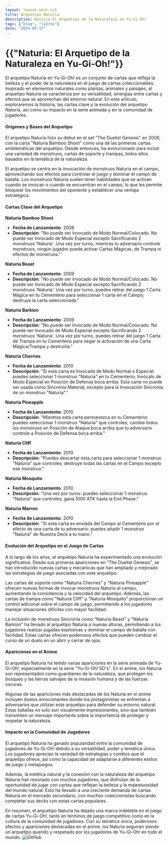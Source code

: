 ```yaml
---
layout: layout-post.njk
title: Arquetipo Naturia
description: Naturia El Arquetipo de la Naturaleza en Yu-Gi-Oh!
tags: ["blog", "libros"]
date: "2024-05-17"
---
```


# {{"Naturia: El Arquetipo de la Naturaleza en Yu-Gi-Oh!"}}

El arquetipo Naturia en Yu-Gi-Oh! es un conjunto de cartas que refleja la belleza y el poder de la naturaleza en el juego de cartas coleccionables. Inspirado en elementos naturales como plantas, animales y paisajes, el arquetipo Naturia se caracteriza por su versatilidad, sinergias entre cartas y efectos que se aprovechan del entorno natural. En este artículo, exploraremos la historia, las cartas clave y la evolución del arquetipo Naturia, así como su impacto en la serie animada y en la comunidad de jugadores.

#### Orígenes y Bases del Arquetipo

El arquetipo Naturia hizo su debut en el set "The Duelist Genesis" en 2008, con la carta "Naturia Bamboo Shoot" como una de las primeras cartas emblemáticas del arquetipo. Desde entonces, ha evolucionado para incluir una variedad de monstruos, cartas de soporte y trampas, todos ellos basados en la temática de la naturaleza.

El arquetipo se centra en la invocación de monstruos Naturia en el campo, aprovechando sus efectos para controlar el juego y dominar el campo de batalla. Los monstruos Naturia suelen tener habilidades que se activan cuando se invocan o cuando se encuentran en el campo, lo que les permite bloquear los movimientos del oponente y establecer una ventaja estratégica.

#### Cartas Clave del Arquetipo

**Naturia Bamboo Shoot**
- **Fecha de Lanzamiento**: 2008
- **Descripción**: "No puede ser Invocado de Modo Normal/Colocado. No puede ser Invocado de Modo Especial excepto Sacrificando 2 monstruos 'Naturia'. Una vez por turno, mientras tu adversario controle monstruos, ningún jugador puede activar Cartas Mágicas, de Trampa ni efectos de monstruos."

**Naturia Beast**
- **Fecha de Lanzamiento**: 2009
- **Descripción**: "No puede ser Invocado de Modo Normal/Colocado. No puede ser Invocado de Modo Especial excepto Sacrificando 2 monstruos 'Naturia'. Una vez por turno, puedes retirar del juego 1 Carta Mágica en tu Cementerio para seleccionar 1 carta en el Campo; destruye la carta seleccionada."

**Naturia Barkion**
- **Fecha de Lanzamiento**: 2009
- **Descripción**: "No puede ser Invocado de Modo Normal/Colocado. No puede ser Invocado de Modo Especial excepto Sacrificando 2 monstruos 'Naturia'. Una vez por turno, puedes retirar del juego 1 Carta de Trampa en tu Cementerio para negar la activación de una Carta Mágica/Trampa y destruirla."

**Naturia Cherries**
- **Fecha de Lanzamiento**: 2010
- **Descripción**: "Si esta carta es Invocada de Modo Normal o Especial: puedes seleccionar 1 monstruo "Naturia" en tu Cementerio; Invócalo de Modo Especial en Posición de Defensa boca arriba. Esta carta no puede ser usada como Sincronía Material, excepto para la Invocación Sincronía de un monstruo "Naturia"."

**Naturia Pineapple**
- **Fecha de Lanzamiento**: 2010
- **Descripción**: "Mientras esta carta permanezca en tu Cementerio: puedes seleccionar 1 monstruo "Naturia" que controles; cambia todos los monstruos en Posición de Ataque boca arriba que tu adversario controle a Posición de Defensa boca arriba."

**Naturia Cliff**
- **Fecha de Lanzamiento**: 2010
- **Descripción**: "Puedes descartar esta carta para seleccionar 1 monstruo "Naturia" que controles; destruye todas las cartas en el Campo excepto ese monstruo."

**Naturia Mosquito**
- **Fecha de Lanzamiento**: 2010
- **Descripción**: "Una vez por turno: puedes seleccionar 1 monstruo "Naturia" que controles; gana 1000 ATK hasta la End Phase."

**Naturia Marron**
- **Fecha de Lanzamiento**: 2010
- **Descripción**: "Si esta carta es enviada del Campo al Cementerio por el efecto de una carta de tu adversario: puedes añadir 1 monstruo "Naturia" de Nuestra Deck a tu mano."

#### Evolución del Arquetipo en el Juego de Cartas

A lo largo de los años, el arquetipo Naturia ha experimentado una evolución significativa. Desde sus primeras apariciones en "The Duelist Genesis", se han introducido nuevas cartas y mecánicas que han ampliado y mejorado las estrategias de juego asociadas con este arquetipo.

Las cartas de soporte como "Naturia Cherries" y "Naturia Pineapple" ofrecen nuevas formas de invocar monstruos Naturia al campo, aumentando la consistencia y la velocidad del arquetipo. Además, las cartas de trampa como "Naturia Cliff" y "Naturia Mosquito" proporcionan un control adicional sobre el campo de juego, permitiendo a los jugadores manejar situaciones difíciles con mayor facilidad.

La inclusión de monstruos Sincronía como "Naturia Beast" y "Naturia Barkion" ha llevado al arquetipo Naturia a nuevas alturas, permitiendo a los jugadores realizar jugadas explosivas y dominar el campo de batalla con facilidad. Estas cartas ofrecen poderosos efectos que pueden cambiar el curso de un duelo en un abrir y cerrar de ojos.

#### Apariciones en el Anime

El arquetipo Naturia ha tenido varias apariciones en la serie animada de Yu-Gi-Oh!, especialmente en la serie "Yu-Gi-Oh! 5D's". En el anime, los Naturia son representados como guardianes de la naturaleza, que protegen los bosques y las tierras salvajes de la invasión humana y de las fuerzas oscuras.

Algunas de las apariciones más destacadas de los Naturia en el anime incluyen duelos emocionantes donde los protagonistas se enfrentan a adversarios que utilizan este arquetipo para defender su entorno natural. Estas batallas no solo son visualmente impresionantes, sino que también transmiten un mensaje importante sobre la importancia de proteger y respetar la naturaleza.

#### Impacto en la Comunidad de Jugadores

El arquetipo Naturia ha ganado popularidad entre la comunidad de jugadores de Yu-Gi-Oh! debido a su versatilidad, poder y temática única. Los jugadores aprecian la variedad de estrategias y combos que el arquetipo ofrece, así como la capacidad de adaptarse a diferentes estilos de juego y metajuegos.

Además, la estética natural y la conexión con la naturaleza del arquetipo Naturia han resonado con muchos jugadores, que disfrutan de la oportunidad de jugar con cartas que reflejan la belleza y la majestuosidad del mundo natural. Esto ha llevado a una creciente demanda de cartas Naturia en el mercado secundario, con muchos coleccionistas buscando completar sus decks con estas cartas populares.

En resumen, el arquetipo Naturia ha dejado una marca indeleble en el juego de cartas Yu-Gi-Oh!, tanto en términos de juego competitivo como en la cultura de la comunidad de jugadores. Con su temática única, poderosos efectos y apariciones destacadas en el anime, los Naturia seguirán siendo un arquetipo querido y respetado por los jugadores de Yu-Gi-Oh! en todo el mundo.
![GitHub](/img/yugioh_logo.png)
